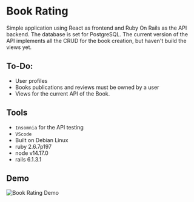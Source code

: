 # Book Rating

Simple application using React as frontend and Ruby On Rails as the API backend. The database is set for PostgreSQL. The current version of the API implements all the CRUD for the book creation, but haven't build the views yet.

## To-Do:

- User profiles
- Books publications and reviews must be owned by a user
- Views for the current API of the Book.

## Tools

- `Insomnia` for the API testing
- `VScode`
- Built on Debian Linux
- ruby 2.6.7p197
- node v14.17.0
- rails 6.1.3.1

## Demo

![Book Rating Demo](demo.gif)

